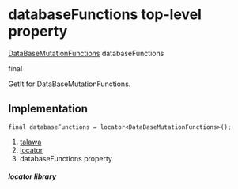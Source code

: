 
<div>

# databaseFunctions top-level property

</div>


[DataBaseMutationFunctions](../services_database_mutation_functions/DataBaseMutationFunctions-class.html)
databaseFunctions


final




GetIt for DataBaseMutationFunctions.



## Implementation

``` language-dart
final databaseFunctions = locator<DataBaseMutationFunctions>();
```







1.  [talawa](../index.html)
2.  [locator](../locator/)
3.  databaseFunctions property

##### locator library







